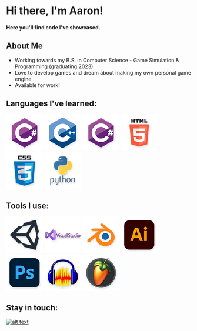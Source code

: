 # Hi there, I'm Aaron!
#### Here you'll find code I've showcased.
 
## About Me
* Working towards my B.S. in Computer Science - Game Simulation & Programming (graduating 2023)
* Love to develop games and dream about making my own personal game engine
* Available for work! 

## Languages I've learned:

![c][1.1]
![c++][2.1]
![c#][3.1]
![html][4.1]
![css][5.1]
![python][6.1]

[1.1]: https://github.com/aaronmichaelfrost/aaronmichaelfrost/blob/main/icons/languages/c%23.png 
[2.1]: https://github.com/aaronmichaelfrost/aaronmichaelfrost/blob/main/icons/languages/c%2B%2B.png 
[3.1]: https://github.com/aaronmichaelfrost/aaronmichaelfrost/blob/main/icons/languages/c%23.png 
[4.1]: https://github.com/aaronmichaelfrost/aaronmichaelfrost/blob/main/icons/languages/html.png 
[5.1]: https://github.com/aaronmichaelfrost/aaronmichaelfrost/blob/main/icons/languages/css.png 
[6.1]: https://github.com/aaronmichaelfrost/aaronmichaelfrost/blob/main/icons/languages/py.png 


## Tools I use:

![unity][4.2]
![visual studio][5.2]
![blender][3.2]
![illustrator][1.2]
![photoshop][2.2]
![audacity][6.2]
![fl studio][7.2]

[4.2]: https://github.com/aaronmichaelfrost/aaronmichaelfrost/blob/main/icons/tools/un.png 
[5.2]: https://github.com/aaronmichaelfrost/aaronmichaelfrost/blob/main/icons/tools/vs.png
[3.2]: https://github.com/aaronmichaelfrost/aaronmichaelfrost/blob/main/icons/tools/blend.png
[1.2]: https://github.com/aaronmichaelfrost/aaronmichaelfrost/blob/main/icons/tools/ai.png
[2.2]: https://github.com/aaronmichaelfrost/aaronmichaelfrost/blob/main/icons/tools/ps.png
[6.2]: https://github.com/aaronmichaelfrost/aaronmichaelfrost/blob/main/icons/tools/aud.png
[7.2]: https://github.com/aaronmichaelfrost/aaronmichaelfrost/blob/main/icons/tools/fl.png


## Stay in touch:

<!-- display the social media buttons in your README -->

[![alt text][1.3]][1]

<!-- links to social media icons -->
<!-- no need to change these -->

<!-- icons with padding -->

[1.3]: http://i.imgur.com/tXSoThF.png (twitter icon with padding)



[1]: https://twitter.com/aaronmfrost








